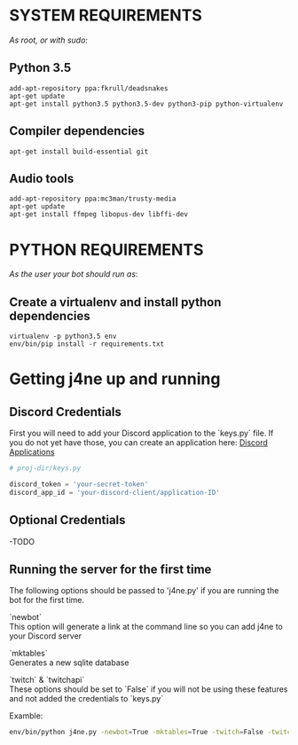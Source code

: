 SYSTEM REQUIREMENTS 
===================

_As root, or with sudo:_

Python 3.5
----------

```
add-apt-repository ppa:fkrull/deadsnakes
apt-get update
apt-get install python3.5 python3.5-dev python3-pip python-virtualenv
```

Compiler dependencies
---------------------

```
apt-get install build-essential git
```

Audio tools
-----------

```
add-apt-repository ppa:mc3man/trusty-media
apt-get update
apt-get install ffmpeg libopus-dev libffi-dev
```


PYTHON REQUIREMENTS
===================

_As the user your bot should run as_:

Create a virtualenv and install python dependencies
---------------------------------------------------

```
virtualenv -p python3.5 env
env/bin/pip install -r requirements.txt
```

Getting j4ne up and running
===========================

Discord Credentials
-------------------

First you will need to add your Discord application to the \`keys.py\` file. If you do not yet have those, you can create an application here: [Discord Applications](https://discordapp.com/developers/applications/)

``` python
# proj-dir/keys.py

discord_token = 'your-secret-token'
discord_app_id = 'your-discord-client/application-ID'
```

Optional Credentials
--------------------

-TODO

Running the server for the first time
-------------------------------------

The following options should be passed to 'j4ne.py' if you are running the bot for the first time.

\`newbot\`  
This option will generate a link at the command line so you can add j4ne to your Discord server

\`mktables\`  
Generates a new sqlite database

\`twitch\` & \`twitchapi\`  
These options should be set to \`False\` if you will not be using these features and not added the credentials to \`keys.py\`

Examble:

``` bash
env/bin/python j4ne.py -newbot=True -mktables=True -twitch=False -twitchapi=False
```
